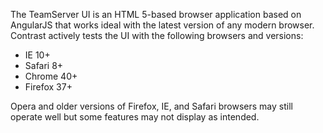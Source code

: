 <!--
title: "Supported Browsers for TeamServer"
description: "Supported Browsers for TeamServer"
tags: "new user TeamServer browsers firefox safari IE chrome"
-->

The TeamServer UI is an HTML 5-based browser application based on AngularJS that works ideal with the latest version of any modern browser. Contrast actively tests the UI with the following browsers and versions:
* IE 10+
* Safari 8+
* Chrome 40+
* Firefox 37+

Opera and older versions of Firefox, IE, and Safari browsers may still operate well but some features may not display as intended.
